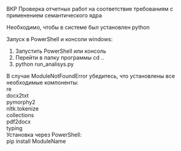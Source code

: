 ВКР Проверка отчетных работ на соответствие требованиям с применением семантического ядра  

Необходимо, чтобы в системе был установлен python  

Запуск в PowerShell и консоли windows:  
1. Запустить PowerShell или консоль  
2. Перейти в папку программы cd ..  
2. python run_analisys.py  

В случае ModuleNotFoundError убедитесь, что установлены все необходимые компоненты:  
        re  
        docx2txt  
        pymorphy2  
        nltk.tokenize  
        collections  
        pdf2docx  
        typing  
Установка через PowerShell:  
pip install ModuleName
